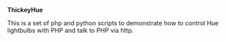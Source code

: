 **ThickeyHue**

This is a set of php and python scripts to demonstrate how to control Hue lightbulbs with PHP and talk to PHP via http.